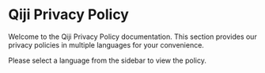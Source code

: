 # Qiji Privacy Policy
Welcome to the Qiji Privacy Policy documentation. This section provides our privacy policies in multiple languages for your convenience.

Please select a language from the sidebar to view the policy.